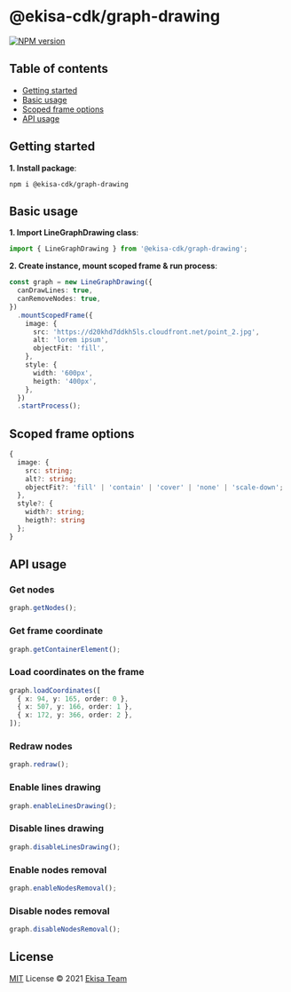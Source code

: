 # @ekisa-cdk/graph-drawing

[![NPM version](https://img.shields.io/npm/v/@ekisa-cdk/graph-drawing?color=a1b858&label=)](https://www.npmjs.com/package/@ekisa-cdk/graph-drawing)

## Table of contents

- [Getting started](#getting-started)
- [Basic usage](#basic-usage)
- [Scoped frame options](#scoped-frame-options)
- [API usage](#api-usage)

## **Getting started**

**1. Install package**:

```
npm i @ekisa-cdk/graph-drawing
```

## **Basic usage**

**1. Import LineGraphDrawing class**:

```ts
import { LineGraphDrawing } from '@ekisa-cdk/graph-drawing';
```

**2. Create instance, mount scoped frame & run process**:

```ts
const graph = new LineGraphDrawing({
  canDrawLines: true,
  canRemoveNodes: true,
})
  .mountScopedFrame({
    image: {
      src: 'https://d20khd7ddkh5ls.cloudfront.net/point_2.jpg',
      alt: 'lorem ipsum',
      objectFit: 'fill',
    },
    style: {
      width: '600px',
      heigth: '400px',
    },
  })
  .startProcess();
```

## **Scoped frame options**

```ts
{
  image: {
    src: string;
    alt?: string;
    objectFit?: 'fill' | 'contain' | 'cover' | 'none' | 'scale-down';
  },
  style?: {
    width?: string;
    heigth?: string
  };
}
```

## **API usage**

### **Get nodes**

```ts
graph.getNodes();
```

### **Get frame coordinate**

```ts
graph.getContainerElement();
```

### **Load coordinates on the frame**

```ts
graph.loadCoordinates([
  { x: 94, y: 165, order: 0 },
  { x: 507, y: 166, order: 1 },
  { x: 172, y: 366, order: 2 },
]);
```

### **Redraw nodes**

```ts
graph.redraw();
```

### **Enable lines drawing**

```ts
graph.enableLinesDrawing();
```

### **Disable lines drawing**

```ts
graph.disableLinesDrawing();
```

### **Enable nodes removal**

```ts
graph.enableNodesRemoval();
```

### **Disable nodes removal**

```ts
graph.disableNodesRemoval();
```

## License

[MIT](./LICENSE) License © 2021 [Ekisa Team](https://github.com/Ekisa-Team/cdk)
